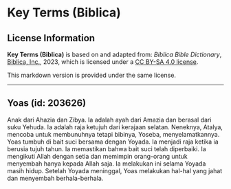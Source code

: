 # Key Terms (Biblica)

## License Information

**Key Terms (Biblica)** is based on and adapted from: _Biblica Bible Dictionary_, [Biblica, Inc.](https://www.biblica.com/), 2023, which is licensed under a [CC BY-SA 4.0 license](https://creativecommons.org/licenses/by-sa/4.0/legalcode.en).

This markdown version is provided under the same license.



--------------------------------

## Yoas (id: 203626)

Anak dari Ahazia dan Zibya. Ia adalah ayah dari Amazia dan berasal dari suku Yehuda. Ia adalah raja ketujuh dari kerajaan selatan. Neneknya, Atalya, mencoba untuk membunuhnya tetapi bibinya, Yoseba, menyelamatkannya. Yoas tumbuh di bait suci bersama dengan Yoyada. Ia menjadi raja ketika ia berusia tujuh tahun. Ia memastikan bahwa bait suci telah diperbaiki. Ia mengikuti Allah dengan setia dan memimpin orang\-orang untuk menyembah hanya kepada Allah saja. Ia melakukan ini selama Yoyada masih hidup. Setelah Yoyada meninggal, Yoas melakukan hal\-hal yang jahat dan menyembah berhala\-berhala.


